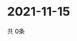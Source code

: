 # 2021-11-15
  共 0条

  <!-- BEGIN -->
  <!-- 最后更新时间Mon Nov 15 2021 17:12:17 GMT+0000 (Coordinated Universal Time) -->
  
  <!-- END -->
  
  
